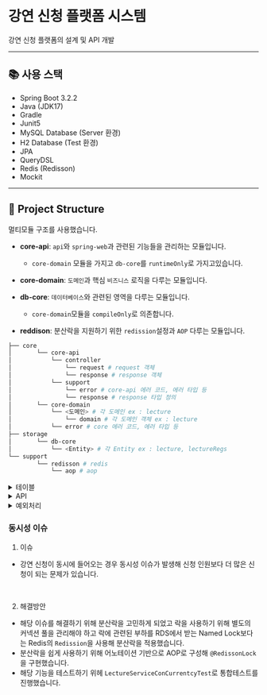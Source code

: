 # 강연 신청 플랫폼 시스템
강연 신청 플랫폼의 설계 및 API 개발

---

## 📚 사용 스택
- Spring Boot 3.2.2
- Java (JDK17)
- Gradle
- Junit5
- MySQL Database (Server 환경)
- H2 Database (Test 환경)
- JPA
- QueryDSL
- Redis (Redisson)
- Mockit

--- 

## 📁 Project Structure
멀티모듈 구조를 사용했습니다.
- **core-api**: ```api```와 ```spring-web```과 관련된 기능들을 관리하는 모듈입니다.
  
  - ```core-domain``` 모듈을 가지고 ```db-core```를 ```runtimeOnly```로 가지고있습니다.
    
- **core-domain**: ```도메인```과 핵심 ```비즈니스``` 로직을 다루는 모듈입니다.

- **db-core**: ```데이터베이스```와 관련된 영역을 다루는 모듈입니다.
  - ```core-domain```모듈을 ```compileOnly```로 의존합니다.
    
- **reddison**: 분산락을 지원하기 위한 ```redission```설정과 ```AOP``` 다루는 모듈입니다.
```bash
├── core  
│       └── core-api  
│           └── controller
│               └── request # request 객체
│               └── response # response 객체
│           └── support
│               └── error # core-api 에러 코드, 에러 타입 등
│               └── response # response 타입 정의
│       └── core-domain
│           └── <도메인> # 각 도메인 ex : lecture
│               └── domain # 각 도메인 객체 ex : lecture
│           └── error # core 에러 코드, 에러 타입 등
├── storage  
│       └── db-core     
│           └── <Entity> # 각 Entity ex : lecture, lectureRegs
└── support
        └── redisson # redis
            └── aop # aop
```

<details>
<summary>테이블</summary>
<div markdown="1">

Application 실행 시 MySQL DB를 사용하여 JPA를 연동 하였으며 Test 환경에서 H2 DB를 사용하도록했습니다.

#### 1. Lecture (강연)
| 컬럼명         | 데이터타입         | 설명          
|-------------|---------------|-------------|
| id          | pk            | primary key |
| lecturer    | String        | 강연자         |
| hall        | String        | 강연장         |
| seats       | int           | 신청 인원       |
| startAt     | LocalDateTime | 강연 시간       |
| description | String        | 강연 내용       |
| createdAt   | LocalDateTime | 생성일시        |
| updatedAt   | LocalDateTime | 최종 수정일시     |

#### 2. LectureRegs (강연 신청)
- 향후 운영 편의성을 위해 현재 프로젝트에는 lectureId에 대한 연관관계를 적용하지 않았습니다.

| 컬럼명            | 데이터타입         | 설명          
|----------------|---------------|-------------|
| id             | pk            | primary key |
| employeeNumber | int           | 사번          |
| lectureId      | Long          | 강연 id       |
| createdAt      | LocalDateTime | 생성일시        |
| updatedAt      | LocalDateTime | 최종 수정일시     |

</div>
</details>

<details>
<summary>API</summary>
<div markdown="1">

#### 1. 강연 등록
##### 정보
- 강연자, 강연장, 신청 인원, 강연 시간, 강연 내용을 정보를 받아서 강연을 등록한다.
##### 요청
```json
POST /api/v1/lectures
{
  "lecturer" : "김준우",
  "hall" : "1강연장",
  "seats" : 10,
  "startAt" : "2024-03-30T23:31:00",
  "description" : "스프링 강연"
}
```

##### 응답
```json
{
  "result": "SUCCESS",
  "data": {
    "id": 1
  },
  "error": null
}
```

<br>

#### 2. 전체 강연 목록 조회
##### 정보
- 전체 강연 목록을 조회한다.
##### 요청
```json
GET /api/v1/lectures
```

##### 응답
```json
{
  "result": "SUCCESS",
  "data": [
    {
      "lecturer" : "웹툰",
      "hall" : "1강연장",
      "seats" : 100,
      "startAt" : "2024-03-29T10:30:00",
      "description" : "웹툰 강연"
    },
    {
      "lecturer": "토비",
      "hall": "2강연장",
      "seats": 100,
      "startAt": "2024-03-30T10:30:00",
      "description": "스프링 강연"
    },
    {
      "lecturer": "김영한",
      "hall": "3강연장",
      "seats": 100,
      "startAt": "2024-03-31T10:30:00",
      "description": "JPA 강연"
    }
  ],
  "error": null
}
```

<br>

#### 3. 강연 신청
##### 정보
- 강연 id, 사번(5자리)을 정보를 받아서 강연 강연을 신청한다.
- 같은 강연 중복 신청은 불가능하다.
##### 요청
```json
POST /api/v1/lectures/{lectureId}/apply
{
  "employeeNumber" : 12345
}
```

##### 응답
```json
{
  "result": "SUCCESS",
  "data": {
    "id": 1
  },
  "error": null
}
```

<br>

#### 4. 강연 신청 취소
##### 정보
- 강연 id, 사번(5자리)을 정보를 받아서 신청한 강연을 취소한다.
##### 요청
```json
POST /api/v1/lectures/{lectureId}/cancel
{
  "employeeNumber" : 12345
}
```

##### 응답
```json
{
  "result": "SUCCESS",
  "data": null,
  "error": null
}
```

<br>

#### 5. 강연 신청자 목록 조회
##### 정보
- 강연 id 정보를 받아서 해당 강연에 신청한 사번 목록을 조회한다.
##### 요청
```json
GET /api/v1/lectures/{lectureId}/employee
{
  "employeeNumber" : 12345
}
```

##### 응답
```json
{
  "result": "SUCCESS",
  "data": [
    {
      "employeeNumber": 11111
    },
    {
      "employeeNumber": 22222
    }
  ],
  "error": null
}
```

<br>

#### 6. 신청한 강연 목록 조회
##### 정보
- 사번 정보를 받아서 신청한 강연 목록을 조회한다.
##### 요청
```json
GET /api/v1/employee/{employeeNumber}/lectures
```

##### 응답
```json
{
  "result": "SUCCESS",
  "data": [
    {
      "lecturer" : "웹툰",
      "hall" : "1강연장",
      "seats" : 100,
      "startAt" : "2024-03-29T10:30:00",
      "description" : "웹툰 강연"
    },
    {
      "lecturer": "토비",
      "hall": "2강연장",
      "seats": 100,
      "startAt": "2024-03-30T10:30:00",
      "description": "스프링 강연"
    },
    {
      "lecturer": "김영한",
      "hall": "3강연장",
      "seats": 100,
      "startAt": "2024-03-31T10:30:00",
      "description": "JPA 강연"
    }
  ],
  "error": null
}
```

<br>

#### 7. 실시간 인기 강연 목록 조회
##### 정보
- 최근 3일간 가장 신청이 많은 순으로 조회한다.
##### 요청
```json
GET /api/v1/lectures/recent-popular
```

##### 응답
```json
{
  "result": "SUCCESS",
  "data": [
    {
      "lecturer" : "웹툰",
      "hall" : "1강연장",
      "seats" : 100,
      "startAt" : "2024-03-29T10:30:00",
      "description" : "웹툰 강연"
    },
    {
      "lecturer": "토비",
      "hall": "2강연장",
      "seats": 100,
      "startAt": "2024-03-30T10:30:00",
      "description": "스프링 강연"
    },
    {
      "lecturer": "김영한",
      "hall": "3강연장",
      "seats": 100,
      "startAt": "2024-03-31T10:30:00",
      "description": "JPA 강연"
    }
  ],
  "error": null
}
```

<br>

</div>
</details>

<details>
<summary>예외처리</summary>
<div markdown="1">

##### 예외 응답 형식

```json
{
  "result": "ERROR",
  "data": null,
  "error": {
    "code": "E1000",
    "message": "Not found data.",
    "data": null
  }
}
```

##### 예외 코드
| Type                    | Code         | Message                           |
|-------------------------|--------------|-----------------------------------|
| INTERNAL_SERVER_ERROR   | E500         | An unexpected error has occurred. |
| NOT_FOUND_DATA          | E1000  | Not found data.                   |
| LECTURE_EXCEEDED          | E1001   | Lecture has been exceeded.        |
| ALREADY_APPLIED_LECTURE       | E1002   | Already applied for a lecture.    |
| NOT_VALID_EMPLOYEE_NUMBER | E1003 | Not valid employee number.        |

</div>
</details>


### 동시성 이슈
1. 이슈
- 강연 신청이 동시에 들어오는 경우 동시성 이슈가 발생해 신청 인원보다 더 많은 신청이 되는 문제가 있습니다.

<br>

2. 해결방안
- 해당 이슈를 해결하기 위해 분산락을 고민하게 되었고 락을 사용하기 위해 별도의 커넥션 풀을 관리해야 하고 락에 관련된 부하를 RDS에서 받는 Named Lock보다는 
Redis의 ```Redission```을 사용해 분산락을 적용했습니다.
- 분산락을 쉽게 사용하기 위해 어노테이션 기반으로 AOP로 구성해 ```@RedissonLock```을 구현했습니다.
- 해당 기능을 테스트하기 위헤 ```LectureServiceConCurrentcyTest```로 통합테스트를 진행했습니다.
